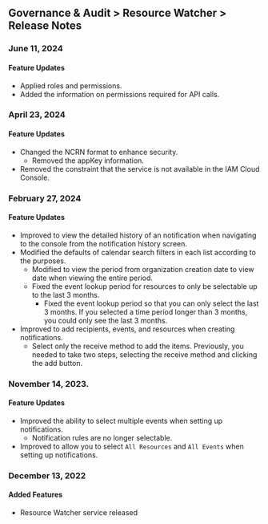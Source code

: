## Governance & Audit > Resource Watcher > Release Notes

### June 11, 2024

#### Feature Updates

- Applied roles and permissions.
- Added the information on permissions required for API calls.

### April 23, 2024

#### Feature Updates

- Changed the NCRN format to enhance security.
  - Removed the appKey information.
- Removed the constraint that the service is not available in the IAM Cloud Console.


### February 27, 2024

#### Feature Updates

- Improved to view the detailed history of an notification when navigating to the console from the notification history screen.
- Modified the defaults of calendar search filters in each list according to the purposes.
  - Modified to view the period from organization creation date to view date when viewing the entire period.
  - Fixed the event lookup period for resources to only be selectable up to the last 3 months.
    - Fixed the event lookup period so that you can only select the last 3 months. If you selected a time period longer than 3 months, you could only see the last 3 months.
- Improved to add recipients, events, and resources when creating notifications.
  - Select only the receive method to add the items. Previously, you needed to take two steps, selecting the receive method and clicking the add button.


### November 14, 2023.

#### Feature Updates

- Improved the ability to select multiple events when setting up notifications.
  - Notification rules are no longer selectable.
- Improved to allow you to select `All Resources` and `All Events` when setting up notifications.

### December 13, 2022

#### Added Features

- Resource Watcher service released
